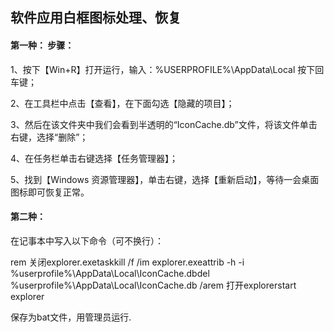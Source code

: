 ## 软件应用白框图标处理、恢复

#### 第一种： 步骤： 

1、按下【Win+R】打开运行，输入：%USERPROFILE%\AppData\Local  按下回车键； 

2、在工具栏中点击【查看】，在下面勾选【隐藏的项目】；

3、然后在该文件夹中我们会看到半透明的“IconCache.db”文件，将该文件单击右键，选择“删除”； 

4、在任务栏单击右键选择【任务管理器】；

5、找到【Windows 资源管理器】，单击右键，选择【重新启动】，等待一会桌面图标即可恢复正常。  

#### 第二种：

在记事本中写入以下命令（可不换行）：

rem 关闭explorer.exetaskkill /f /im explorer.exeattrib -h -i %userprofile%\AppData\Local\IconCache.dbdel %userprofile%\AppData\Local\IconCache.db /arem 打开explorerstart explorer

保存为bat文件，用管理员运行.